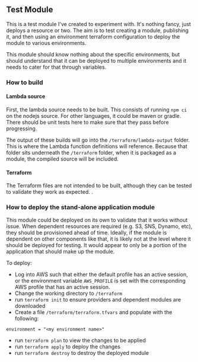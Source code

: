 ## Test Module

This is a test module I've created to experiment with. It's nothing fancy, just deploys a resource or two.
The aim is to test creating a module, publishing it, and then using an environment terraform configuration to deploy the module to various environments.

This module should know nothing about the specific environments, but should understand that it can be deployed to multiple environments and it needs to cater for that through variables.


### How to build

#### Lambda source
First, the lambda source needs to be built. This consists of running `npm ci` on the nodejs source. For other languages, it could be maven or gradle.
There should be unit tests here to make sure that they pass before progressing.

The output of these builds will go into the `/terraform/lambda-output` folder. This is where the Lambda function definitions will reference. Because that folder sits underneath the `/terraform` folder, when it is packaged as a module, the compiled source will be included.

#### Terraform
The Terraform files are not intended to be built, although they can be tested to validate they work as expected. <TBD>.


### How to deploy the stand-alone application module
This module could be deployed on its own to validate that it works without issue. When dependent resources are required (e.g. S3, SNS, Dynamo, etc), they should be provisioned ahead of time. Ideally, if the module is dependent on other components like that, it is likely not at the level where it should be deployed for testing. It would appear to only be a portion of the application that should make up the module.

To deploy:
 - Log into AWS such that either the default profile has an active session, or the environment variable `AWS_PROFILE` is set with the corresponding AWS profile that has an active session.
 - Change the working directory to `/terraform`
 - run `terraform init` to ensure providers and dependent modules are downloaded
 - Create a file  `/terraform/terraform.tfvars` and populate with the following:
 ```
 environment = "<my environment name>"
 ```
 - run `terraform plan` to view the changes to be applied
 - run `terraform apply` to deploy the changes
 - run `terraform destroy` to destroy the deployed module
